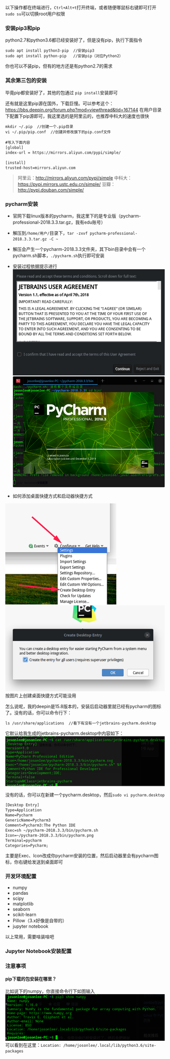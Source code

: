 以下操作都在终端进行，`Ctrl+Alt+t`打开终端，或者随便哪鼠标右键即可打开
`sudo su`可以切换root用户权限

### 安装pip3和pip

python2.7和python3.6都已经安装好了，但是没有pip，执行下面指令

```
sudo apt install python3-pip  //安装pip3
sudo apt install python-pip   //安装pip（对应Python2）
```

你也可以不装pip，但有的地方还是有python2.7的需求

### 其余第三包的安装

毕竟pip都安装好了，其他的包通过 `pip install`安装即可

还有就是这里pip源在国外，下载巨慢。可以参考这个：https://bbs.deepin.org/forum.php?mod=viewthread&tid=167144
在用户目录下配置下pip源即可，我这里选的是阿里云的，也推荐中科大的速度也很快
```
mkdir ~/.pip  //创建一个.pip目录
vi ~/.pip/pip.conf  //创建并修改旗下的pip.conf文件

#写入下面内容
[global]
index-url = https://mirrors.aliyun.com/pypi/simple/

[install]
trusted-host=mirrors.aliyun.com
```
> 阿里云：http://mirrors.aliyun.com/pypi/simple
中科大：https://pypi.mirrors.ustc.edu.cn/simple/
豆瓣：http://pypi.douban.com/simple/


### pycharm安装
- 官网下载linux版本的pycharm，我这里下的是专业版（pycharm-professional-2018.3.3.tar.gz，我有edu账号）
- 解压到`/home/用户/`目录下，`tar -zxvf pycharm-professional-2018.3.3.tar.gz -C ~`
- 解压会产生一个pycharm-2018.3.3文件夹，其下bin目录中会有一个pycharm.sh脚本，`./pycharm.sh`执行即可安装
- 安装过程依据提示进行
![](assets/pycharm安装00.png)
![](assets/pycharm安装01.png)

- 如何添加桌面快捷方式和启动器快捷方式

![](assets/pycharm安装02.png)
![](assets/pycharm安装03.png)
按图片上创建桌面快捷方式可能没用

怎么说呢，我的deepin是15.8版本的，安装后启动器里就已经有pycharm的图标了。没有的话，你可以命令行下：
```
ls /usr/share/applications  //看下有没有一个jetbrains-pycharm.desktop
```
它默认给我生成的jetbrains-pycharm.desktop中内容如下：
![](assets/pycharm桌面.png)

没有的话，你可以在新建一个pycharm.desktop，然后`sudo vi pycharm.desktop`
```
[Desktop Entry]
Type=Application
Name=Pycharm
GenericName=Pycharm3
Comment=Pycharm3:The Python IDE
Exec=sh ~/pycharm-2018.3.3/bin/pycharm.sh
Icon=~/pycharm-2018.3.3/bin/pycharm.png
Terminal=pycharm
Categories=Pycharm;
```
主要是Exec、Icon改成你pycharm安装的位置，然后启动器里会有pycharm图标，你右键给发送到桌面即可

### 开发环境配置
- numpy
- pandas
- scipy
- matplotlib
- seaborn
- scikit-learn
- Pillow（3.x好像是自带的）
- jupyter notebook

以上常用，需要啥装啥吧

### Jupyter Notebook安装配置

### 注意事项
#### pip下载的包安装在哪里？
比如说下的numpy，你直接命令行下如图输入
![](assets/pip下载在哪里.png)
可以看到在这里：`Location: /home/josonlee/.local/lib/python3.6/site-packages`